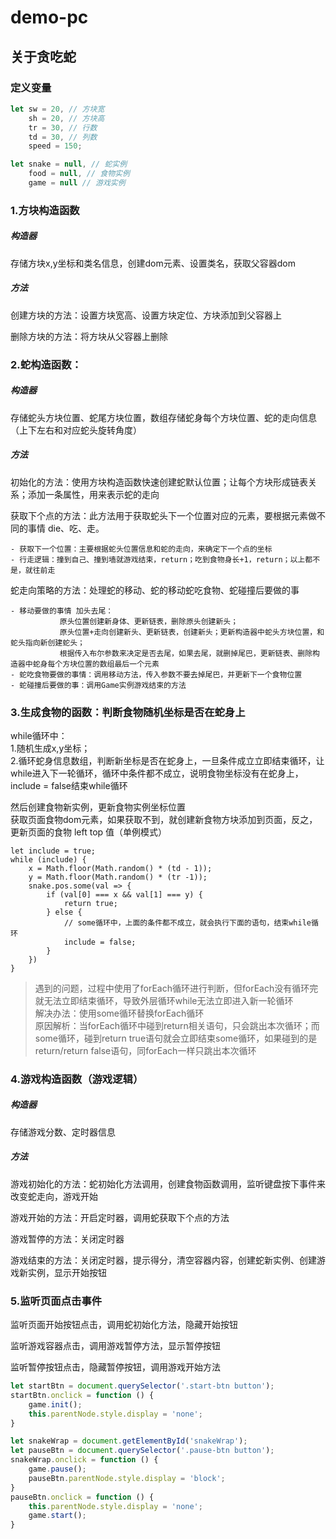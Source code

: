 # demo-pc

## 关于贪吃蛇

### 定义变量

```js
let sw = 20, // 方块宽
    sh = 20, // 方块高
    tr = 30, // 行数
    td = 30, // 列数
    speed = 150;

let snake = null, // 蛇实例
    food = null, // 食物实例
    game = null // 游戏实例
```

### 1.方块构造函数

##### 构造器
存储方块x,y坐标和类名信息，创建dom元素、设置类名，获取父容器dom

##### 方法

创建方块的方法：设置方块宽高、设置方块定位、方块添加到父容器上

删除方块的方法：将方块从父容器上删除

### 2.蛇构造函数：

##### 构造器

存储蛇头方块位置、蛇尾方块位置，数组存储蛇身每个方块位置、蛇的走向信息（上下左右和对应蛇头旋转角度）

##### 方法

初始化的方法：使用方块构造函数快速创建蛇默认位置；让每个方块形成链表关系；添加一条属性，用来表示蛇的走向

获取下个点的方法：此方法用于获取蛇头下一个位置对应的元素，要根据元素做不同的事情 die、吃、走。

    - 获取下一个位置：主要根据蛇头位置信息和蛇的走向，来确定下一个点的坐标
    - 行走逻辑：撞到自己、撞到墙就游戏结束，return；吃到食物身长+1，return；以上都不是，就往前走

蛇走向策略的方法：处理蛇的移动、蛇的移动蛇吃食物、蛇碰撞后要做的事

    - 移动要做的事情 加头去尾：
               原头位置创建新身体、更新链表，删除原头创建新头；
               原头位置+走向创建新头、更新链表，创建新头；更新构造器中蛇头方块位置，和蛇头指向新创建蛇头；
               根据传入布尔参数来决定是否去尾，如果去尾，就删掉尾巴，更新链表、删除构造器中蛇身每个方块位置的数组最后一个元素
    - 蛇吃食物要做的事情：调用移动方法，传入参数不要去掉尾巴，并更新下一个食物位置
    - 蛇碰撞后要做的事：调用Game实例游戏结束的方法

### 3.生成食物的函数：判断食物随机坐标是否在蛇身上

while循环中：  
1.随机生成x,y坐标；  
2.循环蛇身信息数组，判断新坐标是否在蛇身上，一旦条件成立立即结束循环，让while进入下一轮循环，循环中条件都不成立，说明食物坐标没有在蛇身上，include = false结束while循环

然后创建食物新实例，更新食物实例坐标位置  
获取页面食物dom元素，如果获取不到，就创建新食物方块添加到页面，反之，更新页面的食物 left top 值（单例模式）

```
let include = true;
while (include) {
    x = Math.floor(Math.random() * (td - 1));
    y = Math.floor(Math.random() * (tr -1));
    snake.pos.some(val => {
        if (val[0] === x && val[1] === y) {
            return true;
        } else {
            // some循环中，上面的条件都不成立，就会执行下面的语句，结束while循环
            include = false;
        }
    })
}
```

> 遇到的问题，过程中使用了forEach循环进行判断，但forEach没有循环完就无法立即结束循环，导致外层循环while无法立即进入新一轮循环  
> 解决办法：使用some循环替换forEach循环  
> 原因解析：当forEach循环中碰到return相关语句，只会跳出本次循环；而some循环，碰到return true语句就会立即结束some循环，如果碰到的是return/return false语句，同forEach一样只跳出本次循环

### 4.游戏构造函数（游戏逻辑）

#####  构造器

存储游戏分数、定时器信息

#####  方法

游戏初始化的方法：蛇初始化方法调用，创建食物函数调用，监听键盘按下事件来改变蛇走向，游戏开始

游戏开始的方法：开启定时器，调用蛇获取下个点的方法

游戏暂停的方法：关闭定时器

游戏结束的方法：关闭定时器，提示得分，清空容器内容，创建蛇新实例、创建游戏新实例，显示开始按钮

### 5.监听页面点击事件

监听页面开始按钮点击，调用蛇初始化方法，隐藏开始按钮

监听游戏容器点击，调用游戏暂停方法，显示暂停按钮

监听暂停按钮点击，隐藏暂停按钮，调用游戏开始方法

```js
let startBtn = document.querySelector('.start-btn button');
startBtn.onclick = function () {
    game.init();
    this.parentNode.style.display = 'none';
}

let snakeWrap = document.getElementById('snakeWrap');
let pauseBtn = document.querySelector('.pause-btn button');
snakeWrap.onclick = function () {
    game.pause();
    pauseBtn.parentNode.style.display = 'block';
}
pauseBtn.onclick = function () {
    this.parentNode.style.display = 'none';
    game.start();
}
```

